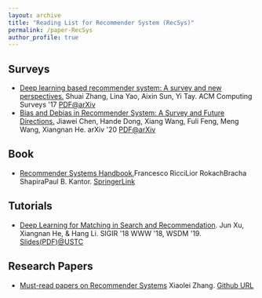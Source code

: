 ```yaml
---
layout: archive
title: "Reading List for Recommender System (RecSys)"
permalink: /paper-RecSys
author_profile: true
---
```



## Surveys

- <u>Deep learning based recommender system: A survey and new perspectives.</u> Shuai Zhang, Lina Yao, Aixin Sun, Yi Tay. ACM Computing Surveys '17 [PDF@arXiv](https://arxiv.org/pdf/1707.07435)
- <u>Bias and Debias in Recommender System: A Survey and Future Directions.</u> Jiawei Chen, Hande Dong, Xiang Wang, Fuli Feng, Meng Wang, Xiangnan He. arXiv '20 [PDF@arXiv](https://arxiv.org/abs/2010.03240)

## Book

- <u>Recommender Systems Handbook.</u>Francesco RicciLior RokachBracha ShapiraPaul B. Kantor. [SpringerLink](https://link.springer.com/book/10.1007/978-0-387-85820-3)

## Tutorials

- <u>Deep Learning for Matching in Search and Recommendation</u>. Jun Xu, Xiangnan He, & Hang Li. SIGIR '18 WWW '18, WSDM '19. [Slides(PDF)@USTC](http://staff.ustc.edu.cn/~hexn/sigir18-deep.pdf)

## Research Papers

- <u>Must-read papers on Recommender Systems</u> Xiaolei Zhang. [Github URL](https://github.com/hongleizhang/RSPapers)

